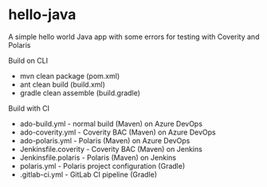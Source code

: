 # hello-java

A simple hello world Java app with some errors for testing with Coverity and Polaris

Build on CLI
- mvn clean package (pom.xml)
- ant clean build (build.xml)
- gradle clean assemble (build.gradle)

Build with CI
- ado-build.yml - normal build (Maven) on Azure DevOps
- ado-coverity.yml - Coverity BAC (Maven) on Azure DevOps
- ado-polaris.yml - Polaris (Maven) on Azure DevOps
- Jenkinsfile.coverity - Coverity BAC (Maven) on Jenkins
- Jenkinsfile.polaris - Polaris (Maven) on Jenkins
- polaris.yml - Polaris project configuration (Gradle)
- .gitlab-ci.yml - GitLab CI pipeline (Gradle)
